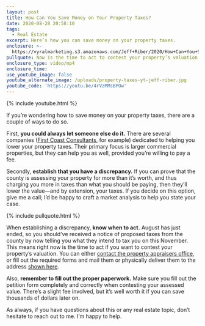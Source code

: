 ```yaml
---
layout: post
title: How Can You Save Money on Your Property Taxes?
date: 2020-08-28 20:58:10
tags:
  - Real Estate
excerpt: Here’s how you can save money on your property taxes.
enclosure: >-
  https://vyralmarketing.s3.amazonaws.com/Jeff+Riber/2020/How+Can+You+Save+Money+on+Your+Property+Taxes_.mp4
pullquote: Now is the time to act to contest your property’s valuation.
enclosure_type: video/mp4
enclosure_time:
use_youtube_image: false
youtube_alternate_image: /uploads/property-taxes-yt-jeff-riber.jpg
youtube_code: 'https://youtu.be/4rVzMMsBPOw'
---
```


{% include youtube.html %}

If you’re wondering how to save money on your property taxes, there are a couple of ways to do so.&nbsp;

First, **you could always let someone else do it.** There are several companies (<u><a target="_blank" rel="noopener" href="https://www.firstcoastconsultants.com/">First Coast Consultants</a></u>, for example) dedicated to helping you lower your property taxes. Their primary focus is larger commercial properties, but they can help you as well, provided you’re willing to pay a fee.&nbsp;

Secondly, **establish that you have a discrepancy.** If you can prove that the county is assessing your property for more than it’s worth, and thus charging you more in taxes than what you should be paying, then they’ll lower the value—and by extension, your taxes. If you decide on this option, give me a call; I’d be happy to craft a market analysis to help you state your case.&nbsp;

{% include pullquote.html %}

When establishing a discrepancy, **know when to act.** August has just ended, so you should’ve received a notice of proposed taxes from the county by now telling you what they intend to tax you on this November. This means right now is the time to act if you want to contest your property’s valuation. You can either <u><a target="_blank" rel="noopener" href="https://www.coj.net/departments/property-appraiser/contact-us.aspx">contact the property appraisers office</a></u>, or fill out the required forms and mail them or physically deliver them to the address <u><a target="_blank" rel="noopener" href="https://www.coj.net/departments/regulatory-boards-and-commissions/value-adjustment-board/frequently-asked-questions.aspx#FAQ23">shown here</a></u>.&nbsp;

Also, **remember to fill out the proper paperwork.** Make sure you fill out the petition form completely and correctly when contesting your assessed value. There’s a slight fee involved, but it’s well worth it if you can save thousands of dollars later on. &nbsp;

As always, if you have questions about this or any real estate topic, don’t hesitate to reach out to me. I’m happy to help.